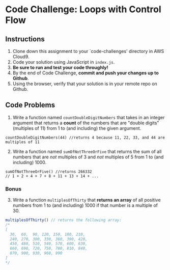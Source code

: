 # Code Challenge: Loops with Control Flow

## Instructions

1. Clone down this assignment to your `code-challenges' directory in AWS Cloud9.  
2. Code your solution using JavaScript in `index.js`. 
3. **Be sure to run and test your code throughly!**
4. By the end of Code Challenge, **commit and push your changes up to Github**.
5. Using the browser, verify that your solution is in your remote repo on Github.

## Code Problems

1. Write a function named `countDoubleDigitNumbers` that takes in an integer argument that returns a **count** of the numbers that are "double digits"(multiples of 11) from  1 to (and including) the given argument. 
```
countDoubleDigitNumbers(44) //returns 4 because 11, 22, 33, and 44 are multiples of 11 
```

2. Write a function named `sumOfNotThreeOrFive` that returns the sum of all numbers that are *not* multiples of 3 and  *not* multiples of 5 from 1 to (and including) 1000.
```
sumOfNotThreeOrFive() //returns 266332 
// 1 + 2 + 4 + 7 + 8 + 11 + 13 + 14 + ...
```


### Bonus 
3. Write a function `multiplesOfThirty` that **returns an array** of all positive numbers from 1 to (and including) 1000 if that number is a multiple of 30. 
```js
multiplesOfThirty() // returns the following array:
/*
[
  30,  60,  90, 120, 150, 180, 210,
  240, 270, 300, 330, 360, 390, 420,
  450, 480, 510, 540, 570, 600, 630,
  660, 690, 720, 750, 780, 810, 840,
  870, 900, 930, 960, 990
]
*/
```
